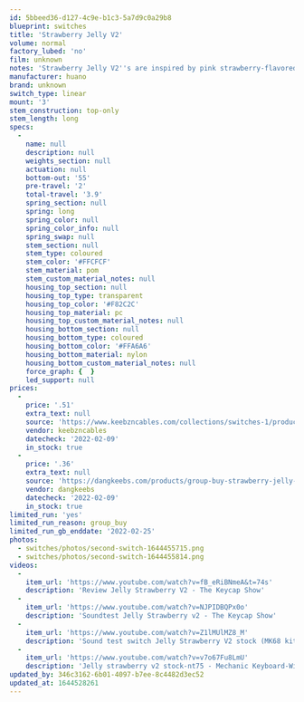 ```yaml
---
id: 5bbeed36-d127-4c9e-b1c3-5a7d9c0a29b8
blueprint: switches
title: 'Strawberry Jelly V2'
volume: normal
factory_lubed: 'no'
film: unknown
notes: 'Strawberry Jelly V2''s are inspired by pink strawberry-flavored jelly. They utilize the classic combination of polycarbonate top housing, POM stem, and nylon bottom housing. They feature a long pole stem and a 20mm spring. These features together provide a snappy typing experience with a solid bottom out characteristic of long pole switches.'
manufacturer: huano
brand: unknown
switch_type: linear
mount: '3'
stem_construction: top-only
stem_length: long
specs:
  -
    name: null
    description: null
    weights_section: null
    actuation: null
    bottom-out: '55'
    pre-travel: '2'
    total-travel: '3.9'
    spring_section: null
    spring: long
    spring_color: null
    spring_color_info: null
    spring_swap: null
    stem_section: null
    stem_type: coloured
    stem_color: '#FFCFCF'
    stem_material: pom
    stem_custom_material_notes: null
    housing_top_section: null
    housing_top_type: transparent
    housing_top_color: '#F82C2C'
    housing_top_material: pc
    housing_top_custom_material_notes: null
    housing_bottom_section: null
    housing_bottom_type: coloured
    housing_bottom_color: '#FFA6A6'
    housing_bottom_material: nylon
    housing_bottom_custom_material_notes: null
    force_graph: {  }
    led_support: null
prices:
  -
    price: '.51'
    extra_text: null
    source: 'https://www.keebzncables.com/collections/switches-1/products/group-buy-strawberry-jelly-v2-switches?variant=41889116618937'
    vendor: keebzncables
    datecheck: '2022-02-09'
    in_stock: true
  -
    price: '.36'
    extra_text: null
    source: 'https://dangkeebs.com/products/group-buy-strawberry-jelly-v2'
    vendor: dangkeebs
    datecheck: '2022-02-09'
    in_stock: true
limited_run: 'yes'
limited_run_reason: group_buy
limited_run_gb_enddate: '2022-02-25'
photos:
  - switches/photos/second-switch-1644455715.png
  - switches/photos/second-switch-1644455814.png
videos:
  -
    item_url: 'https://www.youtube.com/watch?v=fB_eRiBNmeA&t=74s'
    description: 'Review Jelly Strawberry V2 - The Keycap Show'
  -
    item_url: 'https://www.youtube.com/watch?v=NJPIDBQPx0o'
    description: 'Soundtest Jelly Strawberry v2 - The Keycap Show'
  -
    item_url: 'https://www.youtube.com/watch?v=Z1lMUlMZ8_M'
    description: 'Sound test switch Jelly Strawberry V2 stock (MK68 kit + ASA keycap) - BlackZ'
  -
    item_url: 'https://www.youtube.com/watch?v=v7o67Fu8LmU'
    description: 'Jelly strawberry v2 stock-nt75 - Mechanic Keyboard-Win'
updated_by: 346c3162-6b01-4097-b7ee-8c4482d3ec52
updated_at: 1644528261
---
```

